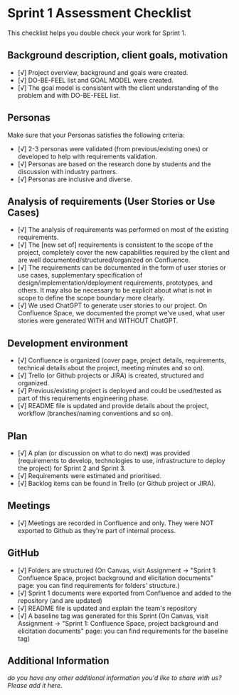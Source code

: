 # Sprint 1 Assessment Checklist
This checklist helps you double check your work for Sprint 1. 


## Background description, client goals, motivation
- [√] Project overview, background and goals were created.
- [√] DO-BE-FEEL list and GOAL MODEL were created. 
- [√] The goal model is consistent with the client understanding of the problem and with DO-BE-FEEL list.


## Personas
Make sure that your Personas satisfies the following criteria:

- [√] 2-3 personas were validated (from previous/existing ones) or developed to help with requirements validation.
- [√] Personas are based on the research done by students and the discussion with industry partners.
- [√] Personas are inclusive and diverse.


## Analysis of requirements (User Stories or Use Cases)

- [√] The analysis of requirements was performed on most of the existing requirements. 
- [√] The [new set of] requirements is consistent to the scope of the project, completely cover the new capabilities required by the client and are well documented/structured/organized on Confluence.
- [√] The requirements can be documented in the form of user stories or use cases, supplementary specification of design/implementation/deployment requirements, prototypes, and others. It may also be necessary to be explicit about what is not in scope to define the scope boundary more clearly.
- [√] We used ChatGPT to generate user stories to our project. On Confluence Space, we documented the prompt we've used, what user stories were generated WITH and WITHOUT ChatGPT.

## Development environment

- [√] Confluence is organized (cover page, project details, requirements, technical details about the project, meeting minutes and so on). 
- [√] Trello (or Github projects or JIRA) is created, structured and organized. 
- [√] Previous/existing project is deployed and could be used/tested as part of this requirements engineering phase.
- [√] README file is updated and provide details about the project, workflow (branches/naming conventions and so on).

## Plan

- [√] A plan (or discussion on what to do next) was provided (requirements to develop, technologies to use, infrastructure to deploy the project) for Sprint 2 and Sprint 3. 
- [√] Requirements were estimated and prioritised.
- [√] Backlog items can be found in Trello (or Github project or JIRA).


## Meetings

- [√] Meetings are recorded in Confluence and only. They were NOT exported to Github as they're part of internal process.


## GitHub 

- [√] Folders are structured (On Canvas, visit Assignment -> "Sprint 1: Confluence Space, project background and elicitation documents" page: you can find requirements for folders' structure.)
- [√] Sprint 1 documents were exported from Confluence and added to the repository (and are updated)
- [√] README file is updated and explain the team's repository
- [√] A baseline tag was generated for this Sprint (On Canvas, visit Assignment -> "Sprint 1: Confluence Space, project background and elicitation documents" page: you can find requirements for the baseline tag)

## Additional Information

*do you have any other additional information you'd like to share with us? Please add it here.*
